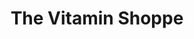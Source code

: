 ---
title: "The Vitamin Shoppe"
url: /greensboro/the-vitamin-shoppe/
shop: nutrition supplements
---